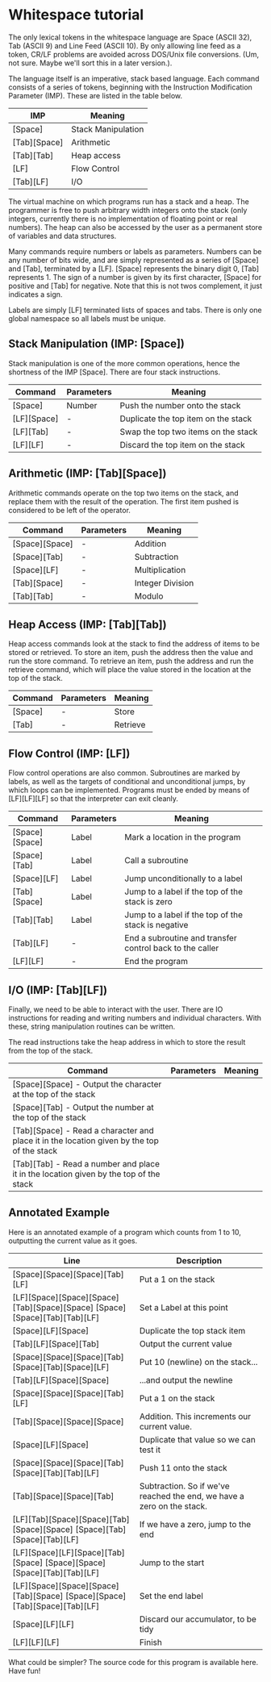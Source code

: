 # Whitespace tutorial

The only lexical tokens in the whitespace language are Space	(ASCII 32), Tab	(ASCII 9) and Line Feed	(ASCII 10). By only allowing line feed as a token, CR/LF problems are avoided across DOS/Unix file conversions. (Um, not sure. Maybe we'll sort this in a later version.).

The language itself is an imperative, stack based language. Each command consists of a series of tokens, beginning with the Instruction Modification Parameter (IMP). These are listed in the table below.

| IMP | Meaning |
|-|-|
| [Space]	       | Stack Manipulation |
| [Tab][Space]     | Arithmetic         |
| [Tab][Tab]	   | Heap access        |
| [LF]	           | Flow Control       |
| [Tab][LF]	       | I/O                |

The virtual machine on which programs run has a stack and a heap. The programmer is free to push arbitrary width integers onto the stack (only integers, currently there is no implementation of floating point or real numbers). The heap can also be accessed by the user as a permanent store of variables and data structures.

Many commands require numbers or labels as parameters. Numbers can be any number of bits wide, and are simply represented as a series of [Space] and [Tab], terminated by a [LF]. [Space] represents the binary digit 0, [Tab] represents 1. The sign of a number is given by its first character, [Space] for positive and [Tab] for negative. Note that this is not twos complement, it just indicates a sign.

Labels are simply [LF] terminated lists of spaces and tabs. There is only one global namespace so all labels must be unique.

## Stack Manipulation (IMP: [Space])

Stack manipulation is one of the more common operations, hence the shortness of the IMP [Space]. There are four stack instructions.

| Command | Parameters | Meaning |
|-|-|-|
| [Space]	  | Number | Push the number onto the stack |
| [LF][Space] |	  -    | Duplicate the top item on the stack |
| [LF][Tab]	  |   -    | Swap the top two items on the stack |
| [LF][LF]    |	  -    | Discard the top item on the stack |

## Arithmetic (IMP: [Tab][Space])

Arithmetic commands operate on the top two items on the stack, and replace them with the result of the operation. The first item pushed is considered to be left of the operator.

| Command | Parameters | Meaning |
|-|-|-|
| [Space][Space]| - | Addition |
| [Space][Tab]	| -	| Subtraction |
| [Space][LF]	| -	| Multiplication |
| [Tab][Space]	| -	| Integer Division |
| [Tab][Tab]	| -	| Modulo |

## Heap Access (IMP: [Tab][Tab])

Heap access commands look at the stack to find the address of items to be stored or retrieved. To store an item, push the address then the value and run the store command. To retrieve an item, push the address and run the retrieve command, which will place the value stored in the location at the top of the stack.

| Command | Parameters | Meaning |
|-|-|-|
| [Space] |	-	| Store    |
| [Tab]   |	-	| Retrieve |

## Flow Control (IMP: [LF])

Flow control operations are also common. Subroutines are marked by labels, as well as the targets of conditional and unconditional jumps, by which loops can be implemented. Programs must be ended by means of [LF][LF][LF] so that the interpreter can exit cleanly.

| Command | Parameters | Meaning |
|---------|------------|---------|
| [Space][Space]	| Label	| Mark a location in the program |
| [Space][Tab]	| Label	| Call a subroutine |
| [Space][LF]	    | Label	| Jump unconditionally to a label |
| [Tab][Space]	| Label	| Jump to a label if the top of the stack is zero |
| [Tab][Tab]	    | Label	| Jump to a label if the top of the stack is negative |
| [Tab][LF]	    |   -   	| End a subroutine and transfer control back to the caller |
| [LF][LF]	    |   -	    | End the program |

## I/O (IMP: [Tab][LF])

Finally, we need to be able to interact with the user. There are IO instructions for reading and writing numbers and individual characters. With these, string manipulation routines can be written.

The read	instructions take the heap address in which to store the result from the top of the stack.

| Command | Parameters | Meaning |
|-|-|-|
| [Space][Space]	-	Output the character at the top of the stack
| [Space][Tab]	-	Output the number at the top of the stack
| [Tab][Space]	-	Read a character and place it in the location given by the top of the stack
| [Tab][Tab]	-	Read a number and place it in the location given by the top of the stack

## Annotated Example

Here is an annotated example of a program which counts from 1 to 10, outputting the current value as it goes.

| Line | Description|
|-|-|
| [Space][Space][Space][Tab][LF] |	Put a 1 on the stack |
| [LF][Space][Space][Space][Tab][Space][Space] [Space][Space][Tab][Tab][LF] | 	Set a Label at this point |
| [Space][LF][Space] |	Duplicate the top stack item |
| [Tab][LF][Space][Tab] |	Output the current value |
| [Space][Space][Space][Tab][Space][Tab][Space][LF] |		Put 10 (newline) on the stack... |
| [Tab][LF][Space][Space] |	...and output the newline |
| [Space][Space][Space][Tab][LF] |	Put a 1 on the stack |
| [Tab][Space][Space][Space] |	Addition. This increments our current value. |
| [Space][LF][Space] |	Duplicate that value so we can test it |
| [Space][Space][Space][Tab][Space][Tab][Tab][LF] |		Push 11 onto the stack |
| [Tab][Space][Space][Tab] |	Subtraction. So if we've reached the end, we have a zero on the stack. |
| [LF][Tab][Space][Space][Tab][Space][Space] [Space][Tab][Space][Tab][LF] |	If we have a zero, jump to the end |
| [LF][Space][LF][Space][Tab][Space] [Space][Space][Space][Tab][Tab][LF] | 	Jump to the start |
| [LF][Space][Space][Space][Tab][Space] [Space][Space][Tab][Space][Tab][LF] | 	Set the end label |
| [Space][LF][LF] |	Discard our accumulator, to be tidy |
| [LF][LF][LF]    |	Finish |

What could be simpler? The source code for this program is available here. Have fun!
